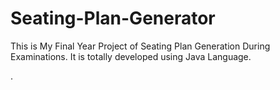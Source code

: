 # Seating-Plan-Generator

This is My Final Year Project of Seating Plan Generation During Examinations. It is totally developed using Java Language.










































































































































































































































































































































































.






































